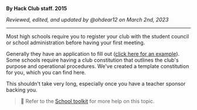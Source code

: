 __By Hack Club staff. 2015__

_Reviewed, edited, and updated by @ohdear12 on March 2nd, 2023_

---

Most high schools require you to register your club with the student council or school administration before having your first meeting.

Generally they have an application to fill out ([click here for an example](https://docs.google.com/forms/d/e/1FAIpQLSdTiXm_NsJswpu1bFEZ5qPaE7xWTBR0uy19y1d0ha_7lOi_DQ/viewform)). Some schools require having a club constitution that outlines the club's purpose and operational procedures. We've created a template constitution for you, which you can find here.

This shouldn't take very long, especially once you have a teacher sponsor backing you.

> 📑 Refer to the [School toolkit](https://school-toolbox.hackclub.com/) for more help on this topic.
